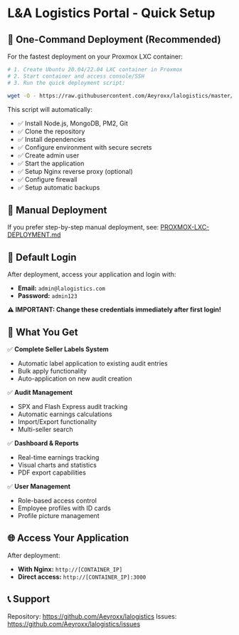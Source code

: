 # L&A Logistics Portal - Quick Setup

## 🚀 One-Command Deployment (Recommended)

For the fastest deployment on your Proxmox LXC container:

```bash
# 1. Create Ubuntu 20.04/22.04 LXC container in Proxmox
# 2. Start container and access console/SSH
# 3. Run the quick deployment script:

wget -O - https://raw.githubusercontent.com/Aeyroxx/lalogistics/master/deploy-proxmox.sh | bash
```

This script will automatically:
- ✅ Install Node.js, MongoDB, PM2, Git
- ✅ Clone the repository
- ✅ Install dependencies  
- ✅ Configure environment with secure secrets
- ✅ Create admin user
- ✅ Start the application
- ✅ Setup Nginx reverse proxy (optional)
- ✅ Configure firewall
- ✅ Setup automatic backups

## 📖 Manual Deployment

If you prefer step-by-step manual deployment, see: [PROXMOX-LXC-DEPLOYMENT.md](PROXMOX-LXC-DEPLOYMENT.md)

## 🔐 Default Login

After deployment, access your application and login with:
- **Email:** `admin@lalogistics.com`
- **Password:** `admin123`

**⚠️ IMPORTANT: Change these credentials immediately after first login!**

## 🎯 What You Get

✅ **Complete Seller Labels System**
- Automatic label application to existing audit entries
- Bulk apply functionality
- Auto-application on new audit creation

✅ **Audit Management**
- SPX and Flash Express audit tracking
- Automatic earnings calculations
- Import/Export functionality
- Multi-seller search

✅ **Dashboard & Reports**
- Real-time earnings tracking
- Visual charts and statistics
- PDF export capabilities

✅ **User Management**
- Role-based access control
- Employee profiles with ID cards
- Profile picture management

## 🌐 Access Your Application

After deployment:
- **With Nginx:** `http://[CONTAINER_IP]`
- **Direct access:** `http://[CONTAINER_IP]:3000`

## 📞 Support

Repository: https://github.com/Aeyroxx/lalogistics
Issues: https://github.com/Aeyroxx/lalogistics/issues
